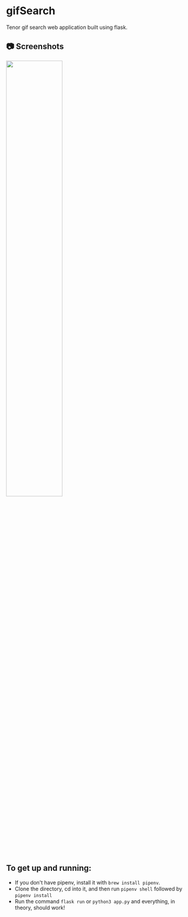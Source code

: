# gifSearch

Tenor gif search web application built using flask.

## :camera: Screenshots
<img src="/screenshots/gifsearch.gif" width="55%"></img>

## To get up and running:

-   If you don't have pipenv, install it with `brew install pipenv`.
-   Clone the directory, cd into it, and then run `pipenv shell` followed by `pipenv install`
-   Run the command `flask run` or `python3 app.py` and everything, in theory, should work!
